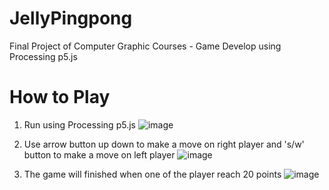# JellyPingpong
Final Project of Computer Graphic Courses - Game Develop using Processing p5.js 
# How to Play
1. Run using Processing p5.js
![image](https://user-images.githubusercontent.com/52410764/172033285-3bcbf147-7193-4c24-8bc0-23b7967a538a.png)

2. Use arrow button up down to make a move on right player and 's/w' button to make a move on left player
![image](https://user-images.githubusercontent.com/52410764/172033292-d15550e4-0d4e-4cb3-8c61-1fa3dbdacb94.png)

3. The game will finished when one of the player reach 20 points 
![image](https://user-images.githubusercontent.com/52410764/172033353-f6760e4b-fdeb-4e43-ad9e-d6556c791588.png)
